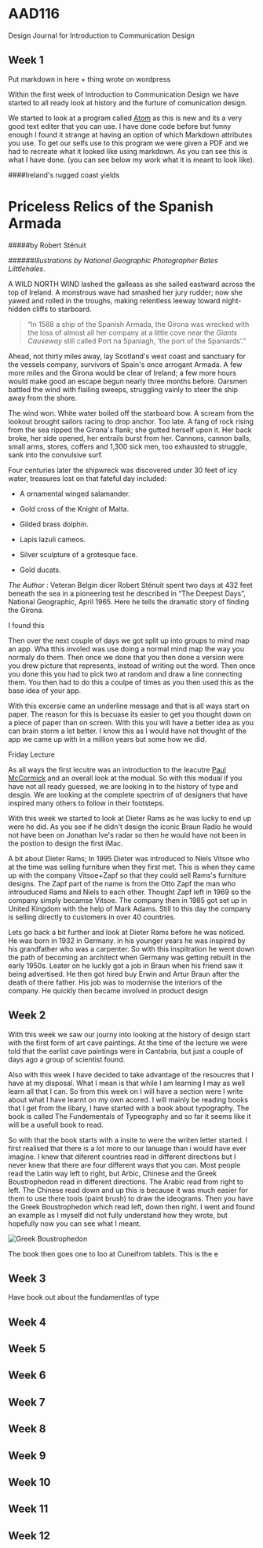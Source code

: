 AAD116
======

Design Journal  for Introduction to Communication Design

Week 1
------

Put markdown in here + thing wrote on wordpress

Within the first week of Introduction to Communication Design we have started to all ready look at history and the furture of comunication design.

We started to look at a program called <a href="https://atom.io/">Atom</a> as this is new and its a very good text editer that you can use. I have done code before but funny enough I found it strange at having an option of which Markdown attributes you use. To get our selfs use to this program we were given a PDF and we had to recreate what it looked like using markdown. As you can see this is what I have done. (you can see below my work what it is meant to look like).

####Ireland's rugged coast yields

Priceless Relics of the Spanish Armada
=====================================

#####by Robert Sténuit

######*Illustrations by National Geographic Photographer Bates Lilttlehales*.

A WILD NORTH WIND lashed the galleass as she sailed eastward across the top of Ireland. A monstrous wave had smashed her jury rudder; now she yawed and rolled in the troughs, making relentless leeway toward night-hidden cliffs to starboard.

>“In 1588 a ship of the Spanish Armada, the Girona was wrecked with the loss of almost all her company at a little cove near the *Giants Causeway* still called Port na Spaniagh, ‘the port of the Spaniards’.”

Ahead, not thirty miles away, lay Scotland's west coast and sanctuary for the vessels company, survivors of Spain's once arrogant Armada. A few more miles and the Girona would be clear of Ireland; a few more hours would make good an escape begun nearly three months before. Oarsmen battled the wind with flailing sweeps, struggling vainly to steer the ship away from the shore.

The wind won. White water boiled off the starboard bow. A scream from the lookout brought sailors racing to drop anchor. Too late. A fang of rock rising from the sea ripped the Girona's flank; she gutted herself upon it. Her back broke, her side opened, her entrails burst from her. Cannons, cannon balls, small arms, stores, coffers and 1,300 sick men, too exhausted to struggle, sank into the convulsive surf.

Four centuries later the shipwreck was discovered under 30 feet of icy water, treasures lost on that fateful day included:

- A ornamental winged salamander.

* Gold cross of the Knight of Malta.

* Gilded brass dolphin.

* Lapis lazuli cameos.

* Silver sculpture of a grotesque face.
* Gold ducats.

*The Author* : Veteran Belgin dicer Robert Sténuit spent two days at 432 feet beneath the sea in a pioneering test he described in “The Deepest Days”, National Geographic, April 1965. Here he tells the dramatic story of finding the Girona.

I found this 

Then over the next couple of days we got split up into groups to mind map an app. Wha tthis involed was use doing a normal mind map the way you normaly do them. Then once we done that you then done a version were you drew picture that represents, instead of writing out the word. Then once you done this you had to pick two at random and draw a line connecting them. You then had to do this a coulpe of times as you then used this as the base idea of your app. 

With this excersie came an underline message and that is all ways start on paper. The reason for this is becuase its easier to get you thought down on a piece of paper than on screen. With this you will have a better idea as you can brain storm a lot better. I know this as I would have not thought of the app we came up with in a million years but some how we did.

Friday Lecture

As all ways the first lecutre was an introduction to the leacutre <a href="https://twitter.com/ElevenThirty">Paul McCormick</a> and an overall look at the modual. So with this modual if you have not all ready guessed, we are looking in to the history of type and desgin. We are looking at the complete spectrim of of designers that have inspired many others to follow in their footsteps.

With this week we started to look at Dieter Rams as he was lucky to end up were he did. As you see if he didn't design the iconic Braun Radio he would not have been on Jonathan Ive's radar so then he would have not been in the postion to design the first iMac. 

  A bit about Dieter Rams; In 1995 Dieter was introduced to Niels Vitsoe who at the time was selling furniture when they first met. This is when they came up with the company Vitsoe+Zapf so that they could sell Rams's furniture designs. The Zapf part of the name is from the Otto Zapf the man who introuduced Rams and Niels to each other. Thought Zapf left in 1969 so the company simply becamse Vitsoe. The company then in 1985 got set up in United Kingdom with the help of Mark Adams. Still to this day the company is selling directly to customers in over 40 countries.
  
  Lets go back a bit further and look at Dieter Rams before he was noticed. He was born in 1932 in Germany. in his younger years he was inspired by his grandfather who was a carpenter. So with this inspitration he went down the path of becoming an architect when Germany was getting rebuilt in the early 1950s. Leater on he luckly got a job in Braun when his friend saw it being advertised. He then got hired buy Erwin and Artur Braun after the death of there father. His job was to modernise the interiors of the company. He quickly then became involved in product design
  


Week 2
------

With this week we saw our journy into looking at the history of design start with the first form of art cave paintings. At the time of the lecture we were told that the earlist cave paintings were in Cantabria, but just a couple of days ago a group of scientist found.

Also with this week I have decided to take advantage of the resoucres that I have at my disposal. What I mean is that while I am learning I may as well learn all that I can. So from this week on I will have a section were I write about what I have learnt on my own acored. I will mainly be reading books that I get from the libary, I have started with a book about typography. The book is called The Fundementals of Typeography and so far it seems like it will be a usefull book to read.

So with that the book starts with a insite to were the writen letter started. I first realised that there is a lot more to our lanuage than i would have ever imagine. I knew that diferent countries read in different directions but I never knew that there are four different ways that you can. Most people read the Latin way left to right, but Arbic, Chinese and the Greek Boustrophedon read in different directions. The Arabic read from right to left. The Chinese read down and up this is because it was much easier for them to use there tools (paint brush) to draw the ideograms. Then you have the Greek Boustrophedon which read left, down then right. I went and found an example as I myself did not fully understand how they wrote, but hopefully now you can see what I meant. 

![Greek Boustrophedon](http://etyman.files.wordpress.com/2011/10/boustrophedon-english.png)

The book then goes one to loo at Cuneifrom tablets. This is the e

Week 3
------

Have book out about the fundamentlas of type

Week 4
------

Week 5
------

Week 6
------

Week 7
------

Week 8
------

Week 9
------

Week 10
------

Week 11
------

Week 12
------
